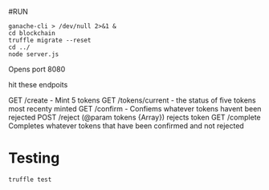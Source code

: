 #RUN

```
ganache-cli > /dev/null 2>&1 &
cd blockchain
truffle migrate --reset
cd ../
node server.js

```

Opens port 8080

hit these endpoits

GET /create - Mint 5 tokens
GET /tokens/current - the status of five tokens most recenty minted
GET /confirm - Confiems whatever tokens havent been rejected
POST /reject (@param tokens {Array}) rejects token
GET /complete Completes whatever tokens that have been confirmed and not rejected

# Testing

```
truffle test
```

